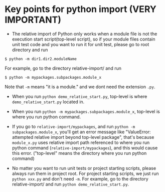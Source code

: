 # Key points for python import (VERY IMPORTANT)

* The relative import of Python only works when a module file
is not the execution start script(top-level script),
so if your module files contain unit test code
and you want to run it for unit test,
please go to root directory and run
```
$ python -m dir1.dir2.moduleName
```
For example, go to the directory relative-import/ and run
```
$ python -m mypackages.subpackages.module_x
```
Note that `-m` means "it is a module." and we dont need the extension `.py`.

* When you run `python demo_relative_start.py`, top-level is where `demo_relative_start.py` located in.

* When you run `python -m mypackages.subpackages.module_x`, top-level is where you run python command.

* If you go to `relative-import/mypackages`, and run `python -m subpackages.module_x`,
you'll get an error message like "ValueError: attempted relative import beyond top-level package",
that's because `module_x.py` uses relative import path referenced to
where you run python command (`relative-import/mypackages`),
and this would cause this error. ("top-level" means the directory where you run python command)

* No matter you want to run unit tests or project starting scripts,
please always run them in project root. For project starting scripts,
we just run `python xxx.py` and don't need `-m`. For example,
go to the directory relative-import/ and run `python demo_relative_start.py`.
